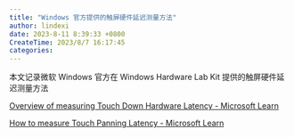 ```yaml
---
title: "Windows 官方提供的触屏硬件延迟测量方法"
author: lindexi
date: 2023-8-11 8:39:33 +0800
CreateTime: 2023/8/7 16:17:45
categories: 
---
```


本文记录微软 Windows 官方在 Windows Hardware Lab Kit 提供的触屏硬件延迟测量方法

<!--more-->


<!-- CreateTime:2023/8/7 16:17:45 -->

<!-- 博客 -->
<!-- 发布 -->

[Overview of measuring Touch Down Hardware Latency - Microsoft Learn](https://learn.microsoft.com/en-us/windows-hardware/test/hlk/testref/overview-of-measuring-touch-down-hardware-latency )

[How to measure Touch Panning Latency - Microsoft Learn](https://learn.microsoft.com/en-us/windows-hardware/test/hlk/testref/how-to-measure-touch-panning-latency-win81 )
